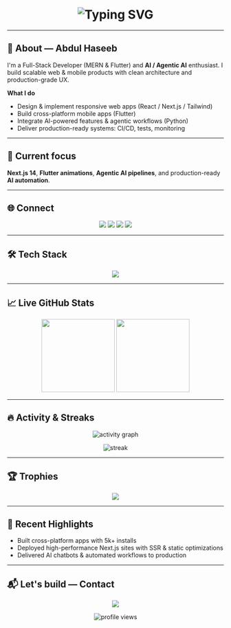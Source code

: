 <!-- ===== Dark Theme README (copy this into README.md) ===== -->
<h1 align="center">
  <img src="https://readme-typing-svg.demolab.com?font=Fira+Code&size=28&pause=1000&color=00F7FF&center=true&vCenter=true&width=1000&lines=Hi!+I'm+Muhammad+Haseeb;Full-Stack+Developer;Flutter+%26+MERN+Stack+Expert;Next.js+%26+React+Specialist;Web+%26+Mobile+App+Developer;Backend+%26+API+Developer;UI%2FUX+Designer;AI+%26+Agentic+AI+Enthusiast;E-commerce+%26+Business+Solutions;Cross-Platform+App+Builder;Cloud+%26+DevOps+Engineer;Open-Source+Contributor;Blockchain+%26+Web3+Innovator" alt="Typing SVG" />
</h1>

<!-- <p align="center">
  <img src="https://media.licdn.com/dms/image/v2/D4D22AQEg6ovHezxu2Q/feedshare-shrink_800/B4DZiL6tJsG8Ao-/0/1754694080088?e=1757548800&v=beta&t=xkfdBrsoy5wUF6HXh5IG7wMC4Uhxp6q6mFZIJbLaxNU" alt="banner" width="320"/>
</p> -->

---

## 👋 About — Abdul Haseeb
I'm a Full-Stack Developer (MERN & Flutter) and **AI / Agentic AI** enthusiast. I build scalable web & mobile products with clean architecture and production-grade UX.

**What I do**
- Design & implement responsive web apps (React / Next.js / Tailwind)  
- Build cross-platform mobile apps (Flutter)  
- Integrate AI-powered features & agentic workflows (Python)  
- Deliver production-ready systems: CI/CD, tests, monitoring

---

## 🔭 Current focus
**Next.js 14**, **Flutter animations**, **Agentic AI pipelines**, and production-ready **AI automation**.

---

## 🌐 Connect
<p align="center">
  <a href="https://www.linkedin.com/in/muhammad-haseeb-khalid/" target="_blank"><img src="https://img.shields.io/badge/LinkedIn-0077B5?style=for-the-badge&logo=linkedin&logoColor=white"/></a>
  <a href="https://x.com/KH_Tech_7ik" target="_blank"><img src="https://img.shields.io/badge/X_Twitter-1DA1F2?style=for-the-badge&logo=twitter&logoColor=white"/></a>
  <a href="https://portfolio-in-react-with-theme-j14a.vercel.app/" target="_blank"><img src="https://img.shields.io/badge/Portfolio-000000?style=for-the-badge&logo=firefox&logoColor=white"/></a>
  <a href="mailto:muhammadhaseebkhalid029@gmail.com"><img src="https://img.shields.io/badge/Email-D14836?style=for-the-badge&logo=gmail&logoColor=white"/></a>
</p>

---

## 🛠 Tech Stack
<p align="center">
  <img src="https://skillicons.dev/icons?i=react,nextjs,tailwind,flutter,nodejs,express,mongodb,python,git" />
</p>

---

## 📈 Live GitHub Stats
<p align="center">
  <img src="https://github-readme-stats.vercel.app/api?username=A-Haseeb-Dev&show_icons=true&theme=radical" height="170"/>
  <img src="https://github-readme-stats.vercel.app/api/top-langs/?username=A-Haseeb-Dev&layout=compact&theme=radical" height="170"/>
</p>

---

## 🔥 Activity & Streaks
<p align="center">
  <img src="https://github-readme-activity-graph.vercel.app/graph?username=A-Haseeb-Dev&theme=react-dark&area=true&hide_border=true" alt="activity graph"/>
</p>
<p align="center">
  <img src="https://github-readme-streak-stats.herokuapp.com?user=A-Haseeb-Dev&theme=radical&hide_border=true" alt="streak"/>
</p>

---

## 🏆 Trophies
<p align="center">
  <img src="https://github-profile-trophy.vercel.app/?username=A-Haseeb-Dev&theme=radical&no-frame=true&margin-w=6" />
</p>

---

## 📌 Recent Highlights
- Built cross-platform apps with 5k+ installs  
- Deployed high-performance Next.js sites with SSR & static optimizations  
- Delivered AI chatbots & automated workflows to production

---

## 📬 Let's build — Contact
<p align="center">
  <a href="mailto:muhammadhaseebkhalid029@gmail.com"><img src="https://img.shields.io/badge/📩%20Email%20Me-D14836?style=for-the-badge&logo=gmail&logoColor=white"/></a>
</p>

<!-- Visitor counter -->
<p align="center">
  <img src="https://komarev.com/ghpvc/?username=A-Haseeb-Dev&style=flat-square&color=blue" alt="profile views"/>
</p>
